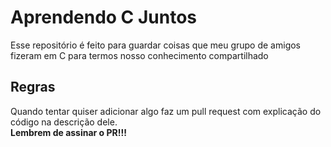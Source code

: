 # Aprendendo C Juntos

Esse repositório é feito para guardar coisas que meu grupo de amigos fizeram em C para termos nosso conhecimento compartilhado

## Regras

Quando tentar quiser adicionar algo faz um pull request com explicação do código na descrição dele.<br>
**Lembrem de assinar o PR!!!**
